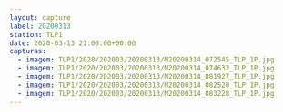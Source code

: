 ```yaml
---
layout: capture
label: 20200313
station: TLP1
date: 2020-03-13 21:00:00+00:00
capturas:
  - imagem: TLP1/2020/202003/20200313/M20200314_072545_TLP_1P.jpg
  - imagem: TLP1/2020/202003/20200313/M20200314_074632_TLP_1P.jpg
  - imagem: TLP1/2020/202003/20200313/M20200314_081927_TLP_1P.jpg
  - imagem: TLP1/2020/202003/20200313/M20200314_082520_TLP_1P.jpg
  - imagem: TLP1/2020/202003/20200313/M20200314_083228_TLP_1P.jpg
---
```

